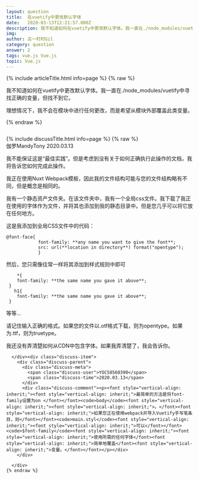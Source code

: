 ```yaml
---
layout: question
title:  在vuetify中更改默认字体
date:   2020-03-13T12:21:57.000Z
description: 我不知道如何在vuetify中更改默认字体。我一直在./node_modules/vuetify中寻找正确的变量，但找不到它。理想情况下，我不会在模块...
img: 
author: 古一村村Gil
category: question
answer: 2
tags: vue.js Vue.js
topic: Vue.js
---
```

<div class="article-root">
  <div class="article">
    {% include articleTitle.html info=page %}
    {% raw %}
    <div class="article-content"><p><font style="vertical-align: inherit;"><font style="vertical-align: inherit;">我不知道如何在vuetify中更改默认字体。</font><font style="vertical-align: inherit;">我一直在./node_modules/vuetify中寻找正确的变量，但找不到它。</font></font></p>

<p><font style="vertical-align: inherit;"><font style="vertical-align: inherit;">理想情况下，我不会在模块中进行任何更改，而是希望从模块外部覆盖此类变量。</font></font></p></div>
    {% endraw %}
  </div>
  <p style="height: 0;width:0;overflow: hidden;"> 第1542篇《在vuetify中更改默认字体》来自Winter(https://github.com/aiyld/aiyld.github.io)的站点</p>
  <div class="discuss-wrapper">
    {% include discussTitle.html info=page %}
    {% raw %}
    <div class="discuss-item">
        <div class="discuss-parent">
          <div class="discuss-meta">
            <span class="discuss-user">伽罗MandyTony</span>
            <span class="discuss-time">2020.03.13</span>
          </div>
          <div class="discuss-comment"><p><font style="vertical-align: inherit;"><font style="vertical-align: inherit;">我不能保证这是“最佳实践”。</font><font style="vertical-align: inherit;">但是考虑到没有关于如何正确执行此操作的文档，我将告诉您如何完成此操作。</font></font></p>

<p><font style="vertical-align: inherit;"><font style="vertical-align: inherit;">我正在使用Nuxt Webpack模板，因此我的文件结构可能与您的文件结构略有不同，但是概念是相同的。</font></font></p>

<p><font style="vertical-align: inherit;"><font style="vertical-align: inherit;">我有一个静态资产文件夹。</font><font style="vertical-align: inherit;">在该文件夹中，我有一个全局css文件。</font><font style="vertical-align: inherit;">我下载了我正在使用的字体作为文件，并将其也添加到我的静态目录中。</font><font style="vertical-align: inherit;">但是您几乎可以将它放在任何地方。</font></font></p>

<p><font style="vertical-align: inherit;"><font style="vertical-align: inherit;">这是我添加到全局CSS文件中的代码：</font></font></p>

<pre><code>@font-face{<font></font>
            font-family: **any name you want to give the font**;<font></font>
            src: url(**location in directory**) format("opentype");<font></font>
            }<font></font>
</code></pre>

<p><font style="vertical-align: inherit;"><font style="vertical-align: inherit;">然后，您只需像往常一样将其添加到样式规则中即可</font></font></p>

<pre><code>    *{<font></font>
    font-family: **the same name you gave it above**;<font></font>
 }<font></font>
   h1{<font></font>
    font-family: **the same name you gave it above**;<font></font>
 }<font></font>
</code></pre>

<p><font style="vertical-align: inherit;"><font style="vertical-align: inherit;">等等...</font></font></p>

<p><font style="vertical-align: inherit;"><font style="vertical-align: inherit;">请记住输入正确的格式。</font><font style="vertical-align: inherit;">如果您的文件以.otf格式下载，则为opentype。</font><font style="vertical-align: inherit;">如果为.ttf，则为truetype。</font></font></p>

<p><font style="vertical-align: inherit;"><font style="vertical-align: inherit;">我还没有弄清楚如何从CDN中包含字体。</font><font style="vertical-align: inherit;">如果我弄清楚了，我会告诉你。</font></font></p></div>
        </div>
        
      </div><div class="discuss-item">
        <div class="discuss-parent">
          <div class="discuss-meta">
            <span class="discuss-user">YOC58560390</span>
            <span class="discuss-time">2020.03.13</span>
          </div>
          <div class="discuss-comment"><p><font style="vertical-align: inherit;"><font style="vertical-align: inherit;">最简单的方法是将font-family设置为on </font></font><code>body</code><font style="vertical-align: inherit;"><font style="vertical-align: inherit;">。</font><font style="vertical-align: inherit;">如果您正在使用webpack并导入Vuetify手写笔条目，则</font></font><code>main.styl</code><font style="vertical-align: inherit;"><font style="vertical-align: inherit;">可以</font></font><code>$font-family</code><font style="vertical-align: inherit;"><font style="vertical-align: inherit;">使用所需的任何字体</font><font style="vertical-align: inherit;">简单地覆盖</font><font style="vertical-align: inherit;">变量。</font></font></p></div>
        </div>
        
      </div>
    {% endraw %}
  </div>
<div>
